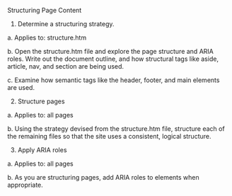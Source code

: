 Structuring Page Content

1.	Determine a structuring strategy.
             
a.	Applies to: structure.htm
             
b.	Open the structure.htm file and explore the page structure and ARIA roles. 
        Write out the document outline, and how structural tags like aside, article, nav, and section are being used.
             
c.	Examine how semantic tags like the header, footer, and main elements are used.



2.	Structure pages
             
a.	Applies to: all pages
             
b.	Using the strategy devised from the structure.htm file, structure each of the remaining files so that the site uses a consistent, logical structure.



3.	Apply ARIA roles
             
a.	Applies to: all pages
             
b.	As you are structuring pages, add ARIA roles to elements when appropriate. 
